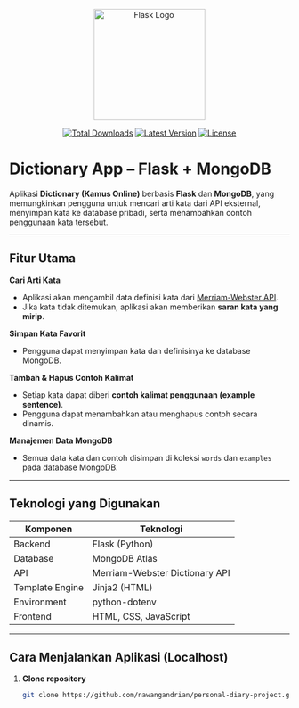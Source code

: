 <p align="center">
  <a href="https://flask.palletsprojects.com" target="_blank">
    <img src="https://upload.wikimedia.org/wikipedia/commons/3/3c/Flask_logo.svg" width="200" alt="Flask Logo">
  </a>
</p>

<p align="center">
  <a href="https://pypi.org/project/Flask/"><img src="https://img.shields.io/pypi/dm/Flask" alt="Total Downloads"></a>
  <a href="https://pypi.org/project/Flask/"><img src="https://img.shields.io/pypi/v/Flask" alt="Latest Version"></a>
  <a href="https://opensource.org/licenses/BSD-3-Clause"><img src="https://img.shields.io/badge/license-BSD-blue.svg" alt="License"></a>
</p>

# Dictionary App – Flask + MongoDB

Aplikasi **Dictionary (Kamus Online)** berbasis **Flask** dan **MongoDB**, yang memungkinkan pengguna untuk mencari arti kata dari API eksternal, menyimpan kata ke database pribadi, serta menambahkan contoh penggunaan kata tersebut.

---

## Fitur Utama

**Cari Arti Kata**
- Aplikasi akan mengambil data definisi kata dari [Merriam-Webster API](https://dictionaryapi.com/).  
- Jika kata tidak ditemukan, aplikasi akan memberikan **saran kata yang mirip**.

**Simpan Kata Favorit**
- Pengguna dapat menyimpan kata dan definisinya ke database MongoDB.

**Tambah & Hapus Contoh Kalimat**
- Setiap kata dapat diberi **contoh kalimat penggunaan (example sentence)**.
- Pengguna dapat menambahkan atau menghapus contoh secara dinamis.

**Manajemen Data MongoDB**
- Semua data kata dan contoh disimpan di koleksi `words` dan `examples` pada database MongoDB.

---

## Teknologi yang Digunakan

| Komponen | Teknologi |
|-----------|------------|
| Backend | Flask (Python) |
| Database | MongoDB Atlas |
| API | Merriam-Webster Dictionary API |
| Template Engine | Jinja2 (HTML) |
| Environment | python-dotenv |
| Frontend | HTML, CSS, JavaScript |

---

## Cara Menjalankan Aplikasi (Localhost)

1. **Clone repository**
   ```bash
   git clone https://github.com/nawangandrian/personal-diary-project.git
